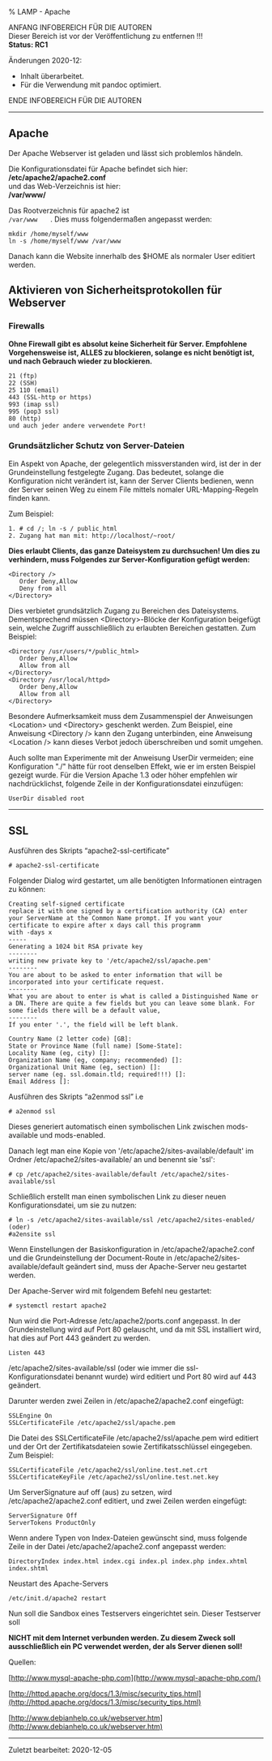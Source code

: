% LAMP - Apache 

ANFANG   INFOBEREICH FÜR DIE AUTOREN  
Dieser Bereich ist vor der Veröffentlichung zu entfernen !!!  
**Status: RC1**

Änderungen 2020-12:

+ Inhalt überarbeitet.
+ Für die Verwendung mit pandoc optimiert.

ENDE   INFOBEREICH FÜR DIE AUTOREN

---

## Apache


Der Apache Webserver ist geladen und lässt sich problemlos händeln. 

Die Konfigurationsdatei für Apache befindet sich hier:   
**/etc/apache2/apache2.conf**  
und das Web-Verzeichnis ist hier:   
**/var/www/**  

Das Rootverzeichnis für apache2 ist   
`/var/www  
` . Dies muss folgendermaßen angepasst werden:   


~~~
mkdir /home/myself/www  
ln -s /home/myself/www /var/www  
~~~

Danach kann die Website innerhalb des $HOME als normaler User editiert werden.


## Aktivieren von Sicherheitsprotokollen für Webserver
### Firewalls

**Ohne Firewall gibt es absolut keine Sicherheit für Server. Empfohlene Vorgehensweise ist, ALLES zu blockieren, solange es nicht benötigt ist, und nach Gebrauch wieder zu blockieren.** 

~~~
21 (ftp)  
22 (SSH)  
25 110 (email)  
443 (SSL-http or https)  
993 (imap ssl)  
995 (pop3 ssl)  
80 (http)  
und auch jeder andere verwendete Port!  
~~~

### Grundsätzlicher Schutz von Server-Dateien
Ein Aspekt von Apache, der gelegentlich missverstanden wird, ist der in der Grundeinstellung festgelegte Zugang. Das bedeutet, solange die Konfiguration nicht verändert ist, kann der Server Clients bedienen, wenn der Server seinen Weg zu einem File mittels nomaler URL-Mapping-Regeln finden kann.

Zum Beispiel:

~~~
1. # cd /; ln -s / public_html  
2. Zugang hat man mit: http://localhost/~root/  
~~~

 **Dies erlaubt Clients, das ganze Dateisystem zu durchsuchen! Um dies zu verhindern, muss Folgendes zur Server-Konfiguration gefügt werden:**

~~~
<Directory />  
   Order Deny,Allow  
   Deny from all  
</Directory>  
~~~

Dies verbietet grundsätzlich Zugang zu Bereichen des Dateisystems. Dementsprechend müssen &lt;Directory&gt;-Blöcke der Konfiguration beigefügt sein, welche Zugriff ausschließlich zu erlaubten Bereichen gestatten. Zum Beispiel:

~~~
<Directory /usr/users/*/public_html>  
   Order Deny,Allow  
   Allow from all  
</Directory>  
<Directory /usr/local/httpd>  
   Order Deny,Allow  
   Allow from all  
</Directory>  
~~~

Besondere Aufmerksamkeit muss dem Zusammenspiel der Anweisungen &lt;Location&gt; und &lt;Directory&gt; geschenkt werden. Zum Beispiel, eine Anweisung &lt;Directory /&gt; kann den Zugang unterbinden, eine Anweisung &lt;Location /&gt; kann dieses Verbot jedoch überschreiben und somit umgehen.

Auch sollte man Experimente mit der Anweisung UserDir vermeiden; eine Konfiguration "./" hätte für root denselben Effekt, wie er im ersten Beispiel gezeigt wurde. Für die Version Apache 1.3 oder höher empfehlen wir nachdrücklichst, folgende Zeile in der Konfigurationsdatei einzufügen:

~~~
UserDir disabled root  
~~~

---

## SSL

Ausführen des Skripts “apache2-ssl-certificate”

~~~
# apache2-ssl-certificate  
~~~

Folgender Dialog wird gestartet, um alle benötigten Informationen eintragen zu können:

~~~
Creating self-signed certificate  
replace it with one signed by a certification authority (CA) enter your ServerName at the Common Name prompt. If you want your certificate to expire after x days call this programm  
with -days x  
-----  
Generating a 1024 bit RSA private key  
--------  
writing new private key to '/etc/apache2/ssl/apache.pem'  
--------  
You are about to be asked to enter information that will be incorporated into your certificate request.  
--------  
What you are about to enter is what is called a Distinguished Name or a DN. There are quite a few fields but you can leave some blank. For some fields there will be a default value,  
--------  
If you enter '.', the field will be left blank.  
~~~

~~~
Country Name (2 letter code) [GB]:  
State or Province Name (full name) [Some-State]:  
Locality Name (eg, city) []:  
Organization Name (eg, company; recommended) []:  
Organizational Unit Name (eg, section) []:  
server name (eg. ssl.domain.tld; required!!!) []:  
Email Address []:  
~~~

Ausführen des Skripts “a2enmod ssl” i.e

~~~
# a2enmod ssl  
~~~

Dieses generiert automatisch einen symbolischen Link zwischen mods-available und mods-enabled.

Danach legt man eine Kopie von '/etc/apache2/sites-available/default' im Ordner /etc/apache2/sites-available/ an und benennt sie 'ssl':

~~~
# cp /etc/apache2/sites-available/default /etc/apache2/sites-available/ssl  
~~~

Schließlich erstellt man einen symbolischen Link zu dieser neuen Konfigurationsdatei, um sie zu nutzen:

~~~
# ln -s /etc/apache2/sites-available/ssl /etc/apache2/sites-enabled/  
(oder)  
#a2ensite ssl  
~~~

Wenn Einstellungen der Basiskonfiguration in /etc/apache2/apache2.conf und die Grundeinstellung der Document-Route in /etc/apache2/sites-available/default geändert sind, muss der Apache-Server neu gestartet werden.

Der Apache-Server wird mit folgendem Befehl neu gestartet:

~~~
# systemctl restart apache2  
~~~

Nun wird die Port-Adresse /etc/apache2/ports.conf angepasst. In der Grundeinstellung wird auf Port 80 gelauscht, und da mit SSL installiert wird, hat dies auf Port 443 geändert zu werden.

~~~
Listen 443  
~~~

/etc/apache2/sites-available/ssl (oder wie immer die ssl-Konfigurationsdatei benannt wurde) wird editiert und Port 80 wird auf 443 geändert.

Darunter werden zwei Zeilen in /etc/apache2/apache2.conf eingefügt:

~~~
SSLEngine On  
SSLCertificateFile /etc/apache2/ssl/apache.pem  
~~~

Die Datei des SSLCertificateFile /etc/apache2/ssl/apache.pem wird editiert und der Ort der Zertifikatsdateien sowie Zertifikatsschlüssel eingegeben. Zum Beispiel:

~~~
SSLCertificateFile /etc/apache2/ssl/online.test.net.crt  
SSLCertificateKeyFile /etc/apache2/ssl/online.test.net.key  
~~~

Um ServerSignature auf off (aus) zu setzen, wird /etc/apache2/apache2.conf editiert, und zwei Zeilen werden eingefügt:

~~~
ServerSignature Off  
ServerTokens ProductOnly  
~~~

Wenn andere Typen von Index-Dateien gewünscht sind, muss folgende Zeile in der Datei /etc/apache2/apache2.conf angepasst werden:

~~~
DirectoryIndex index.html index.cgi index.pl index.php index.xhtml index.shtml  
~~~

Neustart des Apache-Servers

~~~
/etc/init.d/apache2 restart  
~~~

Nun soll die Sandbox eines Testservers eingerichtet sein. Dieser Testserver soll

**NICHT mit dem Internet verbunden werden. Zu diesem Zweck soll ausschließlich ein PC verwendet werden, der als Server dienen soll!** 

Quellen:

[http://www.mysql-apache-php.com](http://www.mysql-apache-php.com/) 

[http://httpd.apache.org/docs/1.3/misc/security_tips.html](http://httpd.apache.org/docs/1.3/misc/security_tips.html) 

[http://www.debianhelp.co.uk/webserver.htm](http://www.debianhelp.co.uk/webserver.htm) 

---

<div id="rev">Zuletzt bearbeitet: 2020-12-05</div>
